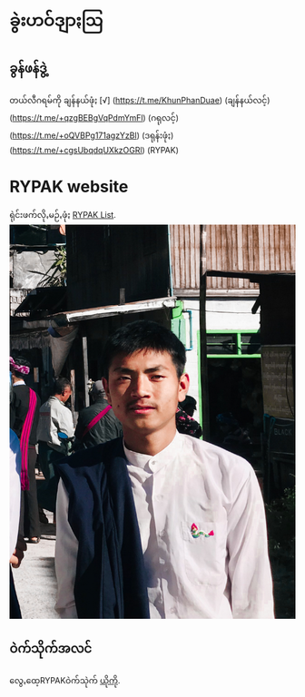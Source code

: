 # ခွဲးဟဝ်ဒျာႏဩ
## ခွန်ဖန်ဒွဲ့
တယ်လီဂရမ်ကို
ချန်နယ်ဖုံႏ [√]
(https://t.me/KhunPhanDuae) (ချန်နယ်လင့်)
(https://t.me/+qzgBEBgVqPdmYmFl) (ဂရုလင့်)
(https://t.me/+oQVBPg171agzYzBl) (ဒရုန်းဖုံႏ)
(https://t.me/+cgsUbqdqUXkzOGRl) (RYPAK)

# RYPAK website
ရုဲင်းဖက်လိုꩻမဉ်ꩻဖုံႏ [RYPAK List](https://khunphanduae.github.io/RYPAK/List_of_rypak_team_member).
![ခွန်ဖန်ဒွဲ့နမ်းပွုံႏ](KhunPhanDuae.jpg)

## ဝဲက်သိုက်အလင်

လွေꩻထေ့RYPAKဝဲက်သုဲက် [ယိုကို](https://khunphanduae.github.io/RYPAK/).
